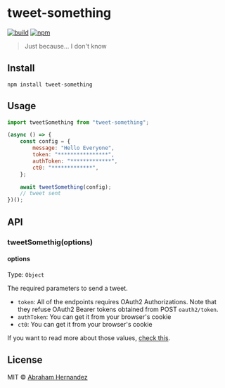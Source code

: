 # tweet-something

[![build](https://github.com/abranhe/tweet-something/actions/workflows/ci.yml/badge.svg)](https://github.com/abranhe/tweet-something/actions/workflows/ci.yml)
[![npm](https://img.shields.io/npm/v/tweet-something.svg?logo=npm)](https://npmjs.org/tweet-something)

> Just because... I don't know

## Install

```
npm install tweet-something
```

## Usage

```js
import tweetSomething from "tweet-something";

(async () => {
	const config = {
		message: "Hello Everyone",
		token: "****************",
		authToken: "*************",
		ct0: "*************",
	};

	await tweetSomething(config);
	// tweet sent
})();
```

## API

### tweetSomethig(options)

#### options

Type: `Object`

The required parameters to send a tweet.

- `token`: All of the endpoints requires OAuth2 Authorizations. Note that they refuse OAuth2 Bearer tokens obtained from POST `oauth2/token`.
- `authToken`: You can get it from your browser's cookie
- `ct0`: You can get it from your browser's cookie

If you want to read more about those values, [check this](https://gist.github.com/stepney141/c161a83f02c42e161c905249733b9225).

## License

MIT © [Abraham Hernandez](https://abranhe.com)
